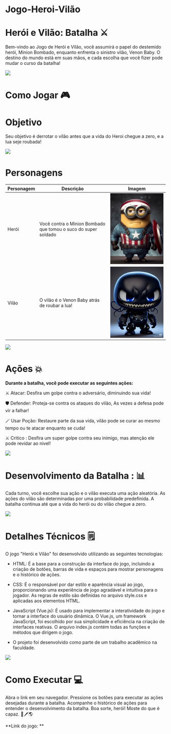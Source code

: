 # Jogo-Heroi-Vilão

# Herói e Vilão: Batalha ⚔️

Bem-vindo ao Jogo de Herói e Vilão, você assumirá o papel do destemido herói, Minion Bombado, enquanto enfrenta o sinistro vilão, Venon Baby. O destino do mundo está em suas mãos, e cada escolha que você fizer pode mudar o curso da batalha!

<img src="https://user-images.githubusercontent.com/73097560/115834477-dbab4500-a447-11eb-908a-139a6edaec5c.gif">

# Como Jogar 🎮

# Objetivo
Seu objetivo é derrotar o vilão antes que a vida do Heroi chegue a zero, e a lua seje roubada!

<img src="https://user-images.githubusercontent.com/73097560/115834477-dbab4500-a447-11eb-908a-139a6edaec5c.gif">

# Personagens

| Personagem | Descrição                                                                                          | Imagem                  |
|------------|---------------------------------------------------------------------------------------------------|-------------------------|
| Herói      | Você contra o Minion Bombado que tomou o suco do super soldado                                    | ![Imagem do Herói](/img/heroi.jpg) |
| Vilão      | O vilão é o Venon Baby atrás de roubar a lua!                                                     | ![Imagem do Vilão](/img/vilao.jpg) |


<img src="https://user-images.githubusercontent.com/73097560/115834477-dbab4500-a447-11eb-908a-139a6edaec5c.gif">

# Ações :boom: 
**Durante a batalha, você pode executar as seguintes ações:**

⚔️ Atacar:  Desfira um golpe contra o adversário, diminuindo sua vida!
<p></p>
🛡️ Defender: Proteja-se contra os ataques do vilão, As vezes a defesa pode vir a falhar!
<p></p>
🪄 Usar Poção: Restaure parte da sua vida, vilão pode se curar ao mesmo tempo ou te atacar enquanto se cuda!
<p></p>
⚔️ Critíco : Desfira um super golpe contra seu inimigo, mas atenção ele pode revidar ao nivel!
<p></p>
<img src="https://user-images.githubusercontent.com/73097560/115834477-dbab4500-a447-11eb-908a-139a6edaec5c.gif">

# Desenvolvimento da Batalha : :bar_chart:
<p></p>

Cada turno, você escolhe sua ação e o vilão executa uma ação aleatória.
As ações do vilão são determinadas por uma probabilidade predefinida.
A batalha continua até que a vida do herói ou do vilão chegue a zero.

<img src="https://user-images.githubusercontent.com/73097560/115834477-dbab4500-a447-11eb-908a-139a6edaec5c.gif">

# Detalhes Técnicos 🗒️

O jogo "Herói e Vilão" foi desenvolvido utilizando as seguintes tecnologias:

- HTML: É a base para a construção da interface do jogo, incluindo a criação de botões, barras de vida e espaços para mostrar personagens e o histórico de ações.
- CSS: É o responsável por dar estilo e aparência visual ao jogo, proporcionando uma experiência de jogo agradável e intuitiva para o jogador. As regras de estilo são definidas no arquivo style.css e aplicadas aos elementos HTML.
- JavaScript (Vue.js): É usado para implementar a interatividade do jogo e tornar a interface do usuário dinâmica. O Vue.js, um framework JavaScript, foi escolhido por sua simplicidade e eficiência na criação de interfaces reativas. O arquivo index.js contém todas as funções e métodos que dirigem o jogo.

- O projeto foi desenvolvido como parte de um trabalho acadêmico na faculdade.
<p></p>

<img src="https://user-images.githubusercontent.com/73097560/115834477-dbab4500-a447-11eb-908a-139a6edaec5c.gif">

# Como Executar 💻
Abra o link em seu navegador.
Pressione os botões para executar as ações desejadas durante a batalha.
Acompanhe o histórico de ações para entender o desenvolvimento da batalha.
Boa sorte, herói! Moste do que é capaz. 🌟🗡️🌎

**Link do jogo: **
